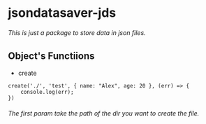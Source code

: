 # jsondatasaver-jds
###### This is just a package to store data in json files. 



## Object's Functiions
* create
```
create('./', 'test', { name: "Alex", age: 20 }, (err) => {
    console.log(err);
})

```
###### The first param take the path of the dir you want to create the file.
